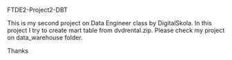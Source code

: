 FTDE2-Project2-DBT

This is my second project on Data Engineer class by DigitalSkola.
In this project I try to create mart table from dvdrental.zip. Please check my project on data_warehouse folder.

Thanks
